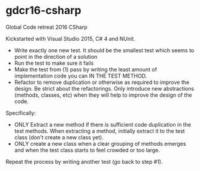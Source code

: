 # gdcr16-csharp
Global Code retreat 2016 CSharp


Kickstarted with Visual Studio 2015, C# 4 and NUnit. 


* Write exactly one new test. It should be the smallest test which seems to point in the direction of a solution
* Run the test to make sure it fails
* Make the test from (1) pass by writing the least amount of implementation code you can IN THE TEST METHOD.
* Refactor to remove duplication or otherwise as required to improve the design. Be strict about the refactorings. Only introduce new abstractions (methods, classes, etc) when they will help to improve the design of the code.

Specifically:

* ONLY Extract a new method if there is sufficient code duplication in the test methods. When extracting a method, initially extract it to the test class (don't create a new class yet).
* ONLY create a new class when a clear grouping of methods emerges and when the test class starts to feel crowded or too large.

Repeat the process by writing another test (go back to step #1).

